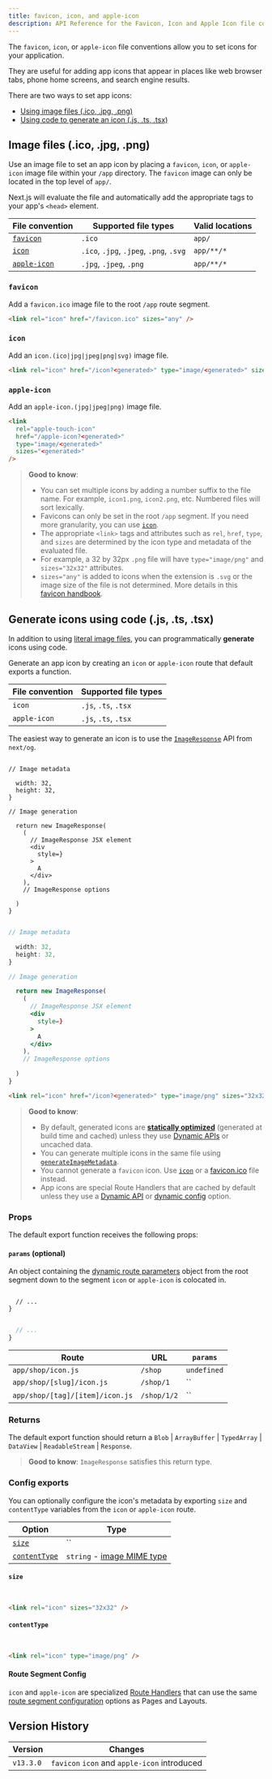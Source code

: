 ```yaml
---
title: favicon, icon, and apple-icon
description: API Reference for the Favicon, Icon and Apple Icon file conventions.
---
```


The `favicon`, `icon`, or `apple-icon` file conventions allow you to set icons for your application.

They are useful for adding app icons that appear in places like web browser tabs, phone home screens, and search engine results.

There are two ways to set app icons:

- [Using image files (.ico, .jpg, .png)](#image-files-ico-jpg-png)
- [Using code to generate an icon (.js, .ts, .tsx)](#generate-icons-using-code-js-ts-tsx)

## Image files (.ico, .jpg, .png)

Use an image file to set an app icon by placing a `favicon`, `icon`, or `apple-icon` image file within your `/app` directory.
The `favicon` image can only be located in the top level of `app/`.

Next.js will evaluate the file and automatically add the appropriate tags to your app's `<head>` element.

| File convention             | Supported file types                    | Valid locations |
| --------------------------- | --------------------------------------- | --------------- |
| [`favicon`](#favicon)       | `.ico`                                  | `app/`          |
| [`icon`](#icon)             | `.ico`, `.jpg`, `.jpeg`, `.png`, `.svg` | `app/**/*`      |
| [`apple-icon`](#apple-icon) | `.jpg`, `.jpeg`, `.png`                 | `app/**/*`      |

### `favicon`

Add a `favicon.ico` image file to the root `/app` route segment.

```html filename="<head> output"
<link rel="icon" href="/favicon.ico" sizes="any" />
```

### `icon`

Add an `icon.(ico|jpg|jpeg|png|svg)` image file.

```html filename="<head> output"
<link rel="icon" href="/icon?<generated>" type="image/<generated>" sizes="<generated>" />
```

### `apple-icon`

Add an `apple-icon.(jpg|jpeg|png)` image file.

```html filename="<head> output"
<link
  rel="apple-touch-icon"
  href="/apple-icon?<generated>"
  type="image/<generated>"
  sizes="<generated>"
/>
```

> **Good to know**:
>
> - You can set multiple icons by adding a number suffix to the file name. For example, `icon1.png`, `icon2.png`, etc. Numbered files will sort lexically.
> - Favicons can only be set in the root `/app` segment. If you need more granularity, you can use [`icon`](#icon).
> - The appropriate `<link>` tags and attributes such as `rel`, `href`, `type`, and `sizes` are determined by the icon type and metadata of the evaluated file.
> - For example, a 32 by 32px `.png` file will have `type="image/png"` and `sizes="32x32"` attributes.
> - `sizes="any"` is added to icons when the extension is `.svg` or the image size of the file is not determined. More details in this [favicon handbook](https://evilmartians.com/chronicles/how-to-favicon-in-2021-six-files-that-fit-most-needs).

## Generate icons using code (.js, .ts, .tsx)

In addition to using [literal image files](#image-files-ico-jpg-png), you can programmatically **generate** icons using code.

Generate an app icon by creating an `icon` or `apple-icon` route that default exports a function.

| File convention | Supported file types |
| --------------- | -------------------- |
| `icon`          | `.js`, `.ts`, `.tsx` |
| `apple-icon`    | `.js`, `.ts`, `.tsx` |

The easiest way to generate an icon is to use the [`ImageResponse`](/docs/app/api-reference/functions/image-response) API from `next/og`.

```tsx filename="app/icon.tsx" switcher

// Image metadata

  width: 32,
  height: 32,
}

// Image generation

  return new ImageResponse(
    (
      // ImageResponse JSX element
      <div
        style=}
      >
        A
      </div>
    ),
    // ImageResponse options

  )
}
```

```jsx filename="app/icon.js" switcher

// Image metadata

  width: 32,
  height: 32,
}

// Image generation

  return new ImageResponse(
    (
      // ImageResponse JSX element
      <div
        style=}
      >
        A
      </div>
    ),
    // ImageResponse options

  )
}
```

```html filename="<head> output"
<link rel="icon" href="/icon?<generated>" type="image/png" sizes="32x32" />
```

> **Good to know**:
>
> - By default, generated icons are [**statically optimized**](/docs/app/getting-started/partial-prerendering#static-rendering) (generated at build time and cached) unless they use [Dynamic APIs](/docs/app/getting-started/partial-prerendering#dynamic-rendering#dynamic-apis) or uncached data.
> - You can generate multiple icons in the same file using [`generateImageMetadata`](/docs/app/api-reference/functions/generate-image-metadata).
> - You cannot generate a `favicon` icon. Use [`icon`](#icon) or a [favicon.ico](#favicon) file instead.
> - App icons are special Route Handlers that are cached by default unless they use a [Dynamic API](/docs/app/guides/caching#dynamic-apis) or [dynamic config](/docs/app/guides/caching#segment-config-options) option.

### Props

The default export function receives the following props:

#### `params` (optional)

An object containing the [dynamic route parameters](/docs/app/api-reference/file-conventions/dynamic-routes) object from the root segment down to the segment `icon` or `apple-icon` is colocated in.

```tsx filename="app/shop/[slug]/icon.tsx" switcher

  // ...
}
```

```jsx filename="app/shop/[slug]/icon.js" switcher

  // ...
}
```

| Route                           | URL         | `params`    |
| ------------------------------- | ----------- | ----------- |
| `app/shop/icon.js`              | `/shop`     | `undefined` |
| `app/shop/[slug]/icon.js`       | `/shop/1`   | ``          |
| `app/shop/[tag]/[item]/icon.js` | `/shop/1/2` | ``          |

### Returns

The default export function should return a `Blob` | `ArrayBuffer` | `TypedArray` | `DataView` | `ReadableStream` | `Response`.

> **Good to know**: `ImageResponse` satisfies this return type.

### Config exports

You can optionally configure the icon's metadata by exporting `size` and `contentType` variables from the `icon` or `apple-icon` route.

| Option                        | Type                                                                                                            |
| ----------------------------- | --------------------------------------------------------------------------------------------------------------- |
| [`size`](#size)               | ``                                                                                                              |
| [`contentType`](#contenttype) | `string` - [image MIME type](https://developer.mozilla.org/docs/Web/HTTP/Basics_of_HTTP/MIME_types#image_types) |

#### `size`

```tsx filename="icon.tsx | apple-icon.tsx" switcher

```

```jsx filename="icon.js | apple-icon.js" switcher

```

```html filename="<head> output"
<link rel="icon" sizes="32x32" />
```

#### `contentType`

```tsx filename="icon.tsx | apple-icon.tsx" switcher

```

```jsx filename="icon.js | apple-icon.js" switcher

```

```html filename="<head> output"
<link rel="icon" type="image/png" />
```

#### Route Segment Config

`icon` and `apple-icon` are specialized [Route Handlers](/docs/app/api-reference/file-conventions/route) that can use the same [route segment configuration](/docs/app/api-reference/file-conventions/route-segment-config) options as Pages and Layouts.

## Version History

| Version   | Changes                                      |
| --------- | -------------------------------------------- |
| `v13.3.0` | `favicon` `icon` and `apple-icon` introduced |
